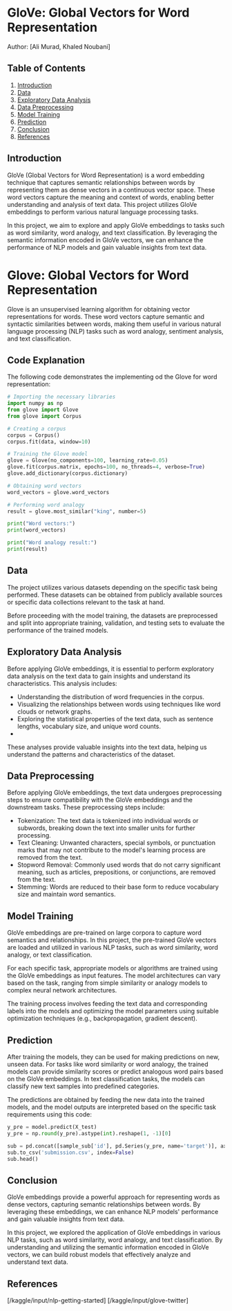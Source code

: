 # GloVe: Global Vectors for Word Representation

Author: [Ali Murad, Khaled Noubani]

## Table of Contents

1. [Introduction](#introduction)
2. [Data](#data)
3. [Exploratory Data Analysis](#exploratory-data-analysis)
4. [Data Preprocessing](#data-preprocessing)
5. [Model Training](#model-training)
6. [Prediction](#prediction)
7. [Conclusion](#conclusion)
8. [References](#references)

## Introduction

GloVe (Global Vectors for Word Representation) is a word embedding technique that captures semantic relationships between words by representing them as dense vectors in a continuous vector space. These word vectors capture the meaning and context of words, enabling better understanding and analysis of text data. This project utilizes GloVe embeddings to perform various natural language processing tasks.

In this project, we aim to explore and apply GloVe embeddings to tasks such as word similarity, word analogy, and text classification. By leveraging the semantic information encoded in GloVe vectors, we can enhance the performance of NLP models and gain valuable insights from text data.

# Glove: Global Vectors for Word Representation

Glove is an unsupervised learning algorithm for obtaining vector representations for words. These word vectors capture semantic and syntactic similarities between words, making them useful in various natural language processing (NLP) tasks such as word analogy, sentiment analysis, and text classification.

## Code Explanation

The following code demonstrates the implementing od the Glove for word representation:

```python
# Importing the necessary libraries
import numpy as np
from glove import Glove
from glove import Corpus

# Creating a corpus
corpus = Corpus()
corpus.fit(data, window=10)

# Training the Glove model
glove = Glove(no_components=100, learning_rate=0.05)
glove.fit(corpus.matrix, epochs=100, no_threads=4, verbose=True)
glove.add_dictionary(corpus.dictionary)

# Obtaining word vectors
word_vectors = glove.word_vectors

# Performing word analogy
result = glove.most_similar("king", number=5)

print("Word vectors:")
print(word_vectors)

print("Word analogy result:")
print(result)
```
## Data

The project utilizes various datasets depending on the specific task being performed. These datasets can be obtained from publicly available sources or specific data collections relevant to the task at hand.

Before proceeding with the model training, the datasets are preprocessed and split into appropriate training, validation, and testing sets to evaluate the performance of the trained models.

## Exploratory Data Analysis

Before applying GloVe embeddings, it is essential to perform exploratory data analysis on the text data to gain insights and understand its characteristics. This analysis includes:

  - Understanding the distribution of word frequencies in the corpus.
  - Visualizing the relationships between words using techniques like word clouds or network graphs.
  - Exploring the statistical properties of the text data, such as sentence lengths, vocabulary size, and unique word counts.
  - 
These analyses provide valuable insights into the text data, helping us understand the patterns and characteristics of the dataset.

## Data Preprocessing

Before applying GloVe embeddings, the text data undergoes preprocessing steps to ensure compatibility with the GloVe embeddings and the downstream tasks. These preprocessing steps include:

  - Tokenization: The text data is tokenized into individual words or subwords, breaking down the text into smaller units for further processing.
  - Text Cleaning: Unwanted characters, special symbols, or punctuation marks that may not contribute to the model's learning process are removed from the text.
  - Stopword Removal: Commonly used words that do not carry significant meaning, such as articles, prepositions, or conjunctions, are removed from the text.
  - Stemming: Words are reduced to their base form to reduce vocabulary size and maintain word semantics.

## Model Training

GloVe embeddings are pre-trained on large corpora to capture word semantics and relationships. In this project, the pre-trained GloVe vectors are loaded and utilized in various NLP tasks, such as word similarity, word analogy, or text classification.

For each specific task, appropriate models or algorithms are trained using the GloVe embeddings as input features. The model architectures can vary based on the task, ranging from simple similarity or analogy models to complex neural network architectures.

The training process involves feeding the text data and corresponding labels into the models and optimizing the model parameters using suitable optimization techniques (e.g., backpropagation, gradient descent).

## Prediction

After training the models, they can be used for making predictions on new, unseen data. For tasks like word similarity or word analogy, the trained models can provide similarity scores or predict analogous word pairs based on the GloVe embeddings. In text classification tasks, the models can classify new text samples into predefined categories.

The predictions are obtained by feeding the new data into the trained models, and the model outputs are interpreted based on the specific task requirements using this code:

```python
y_pre = model.predict(X_test)
y_pre = np.round(y_pre).astype(int).reshape(1, -1)[0]

sub = pd.concat([sample_sub['id'], pd.Series(y_pre, name='target')], axis=1)
sub.to_csv('submission.csv', index=False)
sub.head()
```
## Conclusion

GloVe embeddings provide a powerful approach for representing words as dense vectors, capturing semantic relationships between words. By leveraging these embeddings, we can enhance NLP models' performance and gain valuable insights from text data.

In this project, we explored the application of GloVe embeddings in various NLP tasks, such as word similarity, word analogy, and text classification. By understanding and utilizing the semantic information encoded in GloVe vectors, we can build robust models that effectively analyze and understand text data.

## References

[/kaggle/input/nlp-getting-started]
[/kaggle/input/glove-twitter]
